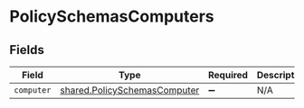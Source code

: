 # PolicySchemasComputers


## Fields

| Field                                                                        | Type                                                                         | Required                                                                     | Description                                                                  |
| ---------------------------------------------------------------------------- | ---------------------------------------------------------------------------- | ---------------------------------------------------------------------------- | ---------------------------------------------------------------------------- |
| `computer`                                                                   | [shared.PolicySchemasComputer](../../models/shared/policyschemascomputer.md) | :heavy_minus_sign:                                                           | N/A                                                                          |